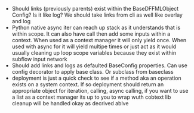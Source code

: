 - Should links (previously parents) exist within the BaseDFFMLObject Config? Is it like log? We should take links from cli as well like overlay and log
- Python native async iter can reach up stack as it understands that is within scope. It can also have call then add some inputs within a context. When used as a context manager it will only yield once. When used with async for it will yield multipe times or just act as it would usually cleaning up loop scope variables because they exist within subflow input network
- Should add links and logs as defaulted BaseConfig properties. Can use config decorator to apply base class. Or subclass from baseclass
- deployment is just a quick check to see if a method aka an operation exists on a system context. If so deployment should return an appropriate object for iteration, calling, async calling, if you want to use a list as a context manager its up to you to wrap wuth cobtext lib cleanup will be handled okay as decrived ablve